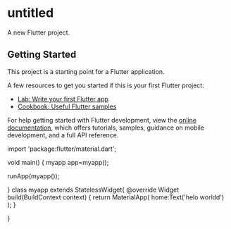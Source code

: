 
# untitled

A new Flutter project.

## Getting Started

This project is a starting point for a Flutter application.

A few resources to get you started if this is your first Flutter project:

- [Lab: Write your first Flutter app](https://docs.flutter.dev/get-started/codelab)
- [Cookbook: Useful Flutter samples](https://docs.flutter.dev/cookbook)

For help getting started with Flutter development, view the
[online documentation](https://docs.flutter.dev/), which offers tutorials,
samples, guidance on mobile development, and a full API reference.


import 'package:flutter/material.dart';

void main() {
myapp app=myapp();

runApp(myapp());

}
class myapp extends StatelessWidget{
@override
Widget build(BuildContext context) {
return MaterialApp(
home:Text('helo worldd') );
}




}
